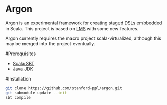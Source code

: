 # Argon
Argon is an experimental framework for creating staged DSLs embbedded in Scala.
This project is based on [LMS](https://github.com/TiarkRompf/virtualization-lms-core) with some new features.

Argon currently requires the macro project scala-virtualized, although this may be merged into the project eventually.

#Prerequisites
- [Scala SBT](http://www.scala-sbt.org)
- [Java JDK](http://www.oracle.com/technetwork/java/javase/downloads/index.html)

#Installation
```bash
git clone https://github.com/stanford-ppl/argon.git
git submodule update --init
sbt compile
```
